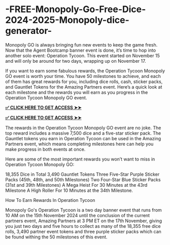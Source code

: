 # -FREE-Monopoly-Go-Free-Dice-2024-2025-Monopoly-dice-generator-

Monopoly GO is always bringing fun new events to keep the game fresh. Now that the Agent Bootcamp banner event is done, it’s time to hop into another solo event: Operation Tycoon. This event started on November 15 and will only be around for two days, wrapping up on November 17.

If you want to earn some fabulous rewards, the Operation Tycoon Monopoly GO event is worth your time. You have 50 milestones to achieve, and each of them has great rewards for you, including dice rolls, cash, sticker packs, and Gauntlet Tokens for the Amazing Partners event. Here’s a quick look at each milestone and the rewards you will earn as you progress in the Operation Tycoon Monopoly GO event.​


**[✅ CLICK HERE TO GET ACCESS ➤➤](https://get.gettrendd.com/monopoly)**​​

**[✅ CLICK HERE TO GET ACCESS ➤➤](https://get.gettrendd.com/monopoly)**​​


The rewards in the Operation Tycoon Monopoly GO event are no joke. The top reward includes a massive 7,500 dice and a five-star sticker pack. The Gauntlet tokens you earn in Operation Tycoon can be used in the Amazing Partners event, which means completing milestones here can help you make progress in both events at once.

Here are some of the most important rewards you won’t want to miss in Operation Tycoon Monopoly GO:

18,355 Dice in Total
3,490 Gauntlet Tokens
Three Five-Star Purple Sticker Packs (45th, 48th, and 50th Milestones)
Two Four-Star Blue Sticker Packs (31st and 39th Milestones)
A Mega Heist For 30 Minutes at the 43rd Milestone
A High Roller For 10 Minutes at the 34th Milestone.


How To Earn Rewards In Operation Tycoon

Monopoly Go's Operation Tycoon is a two day banner event that runs from 10 AM on the 15th November 2024 until the conclusion of the current partners event, Amazing Partners at 3 PM ET on the 17th November, giving you just two days and five hours to collect as many of the 18,355 free dice rolls, 3,490 partner event tokens and three purple sticker packs which can be found withing the 50 milestones of this event.​​​
